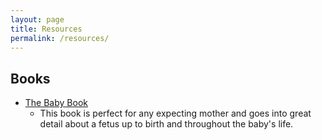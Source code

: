 ```yaml
---
layout: page
title: Resources
permalink: /resources/
---
```

## Books
- [The Baby Book](https://www.amazon.com/Baby-Book-Revised-Everything-Parenting/dp/0316198269/ref=sr_1_3?dchild=1&keywords=the+baby+book&qid=1607554867&sr=8-3) 
  - This book is perfect for any expecting mother and goes into great detail about a fetus up to birth and throughout the baby's life.
